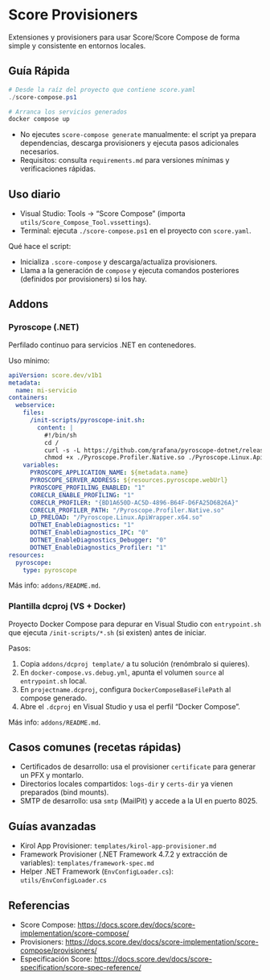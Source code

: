 # Score Provisioners

Extensiones y provisioners para usar Score/Score Compose de forma simple y consistente en entornos locales.

## Guía Rápida

```powershell
# Desde la raíz del proyecto que contiene score.yaml
./score-compose.ps1

# Arranca los servicios generados
docker compose up
```

- No ejecutes `score-compose generate` manualmente: el script ya prepara dependencias, descarga provisioners y ejecuta pasos adicionales necesarios.
- Requisitos: consulta `requirements.md` para versiones mínimas y verificaciones rápidas.

## Uso diario

- Visual Studio: Tools → “Score Compose” (importa `utils/Score_Compose_Tool.vssettings`).
- Terminal: ejecuta `./score-compose.ps1` en el proyecto con `score.yaml`.

Qué hace el script:
- Inicializa `.score-compose` y descarga/actualiza provisioners.
- Llama a la generación de `compose` y ejecuta comandos posteriores (definidos por provisioners) si los hay.

## Addons

### Pyroscope (.NET)
Perfilado continuo para servicios .NET en contenedores.

Uso mínimo:
```yaml
apiVersion: score.dev/v1b1
metadata:
  name: mi-servicio
containers:
  webservice:
    files:
      /init-scripts/pyroscope-init.sh:
        content: |
          #!/bin/sh
          cd /
          curl -s -L https://github.com/grafana/pyroscope-dotnet/releases/download/v0.12.0-pyroscope/pyroscope.0.12.0-glibc-x86_64.tar.gz | tar xvz -C .
          chmod +x ./Pyroscope.Profiler.Native.so ./Pyroscope.Linux.ApiWrapper.x64.so
    variables:
      PYROSCOPE_APPLICATION_NAME: ${metadata.name}
      PYROSCOPE_SERVER_ADDRESS: ${resources.pyroscope.webUrl}
      PYROSCOPE_PROFILING_ENABLED: "1"
      CORECLR_ENABLE_PROFILING: "1"
      CORECLR_PROFILER: "{BD1A650D-AC5D-4896-B64F-D6FA25D6B26A}"
      CORECLR_PROFILER_PATH: "/Pyroscope.Profiler.Native.so"
      LD_PRELOAD: "/Pyroscope.Linux.ApiWrapper.x64.so"
      DOTNET_EnableDiagnostics: "1"
      DOTNET_EnableDiagnostics_IPC: "0"
      DOTNET_EnableDiagnostics_Debugger: "0"
      DOTNET_EnableDiagnostics_Profiler: "1"
resources:
  pyroscope:
    type: pyroscope
```

Más info: `addons/README.md`.

### Plantilla dcproj (VS + Docker)
Proyecto Docker Compose para depurar en Visual Studio con `entrypoint.sh` que ejecuta `/init-scripts/*.sh` (si existen) antes de iniciar.

Pasos:
1) Copia `addons/dcproj template/` a tu solución (renómbralo si quieres).
2) En `docker-compose.vs.debug.yml`, apunta el volumen `source` al `entrypoint.sh` local.
3) En `projectname.dcproj`, configura `DockerComposeBaseFilePath` al compose generado.
4) Abre el `.dcproj` en Visual Studio y usa el perfil “Docker Compose”.

Más info: `addons/README.md`.

## Casos comunes (recetas rápidas)

- Certificados de desarrollo: usa el provisioner `certificate` para generar un PFX y montarlo.
- Directorios locales compartidos: `logs-dir` y `certs-dir` ya vienen preparados (bind mounts). 
- SMTP de desarrollo: usa `smtp` (MailPit) y accede a la UI en puerto 8025.

## Guías avanzadas

- Kirol App Provisioner: `templates/kirol-app-provisioner.md`
- Framework Provisioner (.NET Framework 4.7.2 y extracción de variables): `templates/framework-spec.md`
- Helper .NET Framework (`EnvConfigLoader.cs`): `utils/EnvConfigLoader.cs`

## Referencias

- Score Compose: https://docs.score.dev/docs/score-implementation/score-compose/
- Provisioners: https://docs.score.dev/docs/score-implementation/score-compose/provisioners/
- Especificación Score: https://docs.score.dev/docs/score-specification/score-spec-reference/